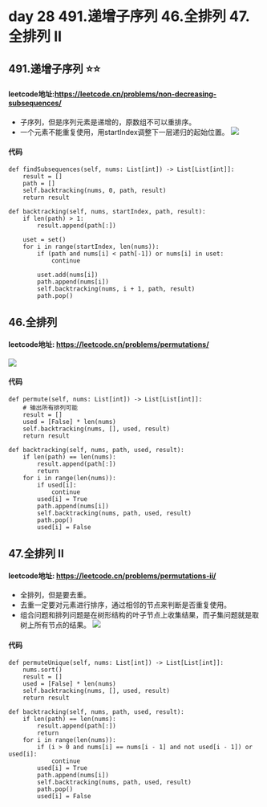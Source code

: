 # day 28 491.递增子序列 46.全排列 47.全排列 II 

## 491.递增子序列 ⭐⭐
#### leetcode地址:https://leetcode.cn/problems/non-decreasing-subsequences/
- 子序列，但是序列元素是递增的，原数组不可以重排序。
- 一个元素不能重复使用，用startIndex调整下一层递归的起始位置。
![](https://code-thinking-1253855093.file.myqcloud.com/pics/20201124200229824.png)
#### 代码
    def findSubsequences(self, nums: List[int]) -> List[List[int]]:
        result = []
        path = []
        self.backtracking(nums, 0, path, result)
        return result
    
    def backtracking(self, nums, startIndex, path, result):
        if len(path) > 1:
            result.append(path[:])  
        
        uset = set() 
        for i in range(startIndex, len(nums)):
            if (path and nums[i] < path[-1]) or nums[i] in uset:
                continue
            
            uset.add(nums[i]) 
            path.append(nums[i])
            self.backtracking(nums, i + 1, path, result)
            path.pop()

## 46.全排列
#### leetcode地址: https://leetcode.cn/problems/permutations/
![](https://code-thinking-1253855093.file.myqcloud.com/pics/20211027181706.png)
#### 代码
    def permute(self, nums: List[int]) -> List[List[int]]:
        # 输出所有排列可能
        result = []
        used = [False] * len(nums)
        self.backtracking(nums, [], used, result)
        return result

    def backtracking(self, nums, path, used, result):
        if len(path) == len(nums):
            result.append(path[:])
            return
        for i in range(len(nums)):
            if used[i]:
                continue
            used[i] = True
            path.append(nums[i])
            self.backtracking(nums, path, used, result)
            path.pop()
            used[i] = False


## 47.全排列 II
#### leetcode地址: https://leetcode.cn/problems/permutations-ii/
- 全排列，但是要去重。
- 去重一定要对元素进行排序，通过相邻的节点来判断是否重复使用。
- 组合问题和排列问题是在树形结构的叶子节点上收集结果，而子集问题就是取树上所有节点的结果。
![](https://code-thinking-1253855093.file.myqcloud.com/pics/20201124201331223.png)
#### 代码
    def permuteUnique(self, nums: List[int]) -> List[List[int]]:
        nums.sort()  
        result = []
        used = [False] * len(nums)
        self.backtracking(nums, [], used, result)
        return result

    def backtracking(self, nums, path, used, result):
        if len(path) == len(nums):
            result.append(path[:])
            return
        for i in range(len(nums)):
            if (i > 0 and nums[i] == nums[i - 1] and not used[i - 1]) or used[i]:
                continue
            used[i] = True
            path.append(nums[i])
            self.backtracking(nums, path, used, result)
            path.pop()
            used[i] = False
